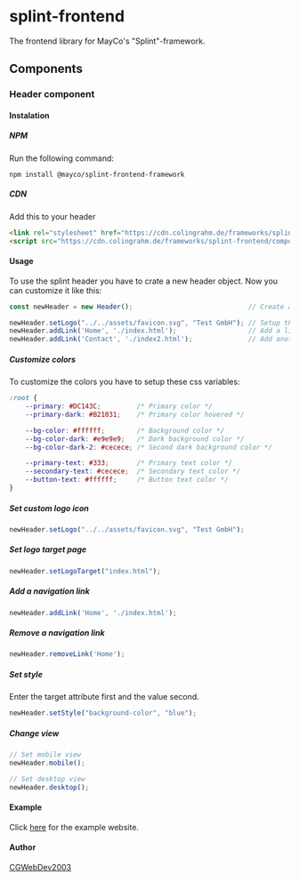 # splint-frontend
The frontend library for MayCo's "Splint"-framework.

## Components

### Header component

#### Instalation

##### NPM
Run the following command:
```
npm install @mayco/splint-frontend-framework
```

##### CDN
Add this to your header

```html
<link rel="stylesheet" href="https://cdn.colingrahm.de/frameworks/splint-frontend/components/header/header_1_2_12/header.min.css">
<script src="https://cdn.colingrahm.de/frameworks/splint-frontend/components/header/header_1_2_12/header.min.js"></script> 
```

#### Usage
To use the splint header you have to crate a new header object. Now you can customize it like this:

```javascript
const newHeader = new Header();                             // Create a new header

newHeader.setLogo("../../assets/favicon.svg", "Test GmbH"); // Setup the icon
newHeader.addLink('Home', './index.html');                  // Add a link to nav
newHeader.addLink('Contact', './index2.html');              // Add another link to nav
```

##### Customize colors
To customize the colors you have to setup these css variables:

```css
:root {
    --primary: #DC143C;         /* Primary color */
    --primary-dark: #B21031;    /* Primary color hovered */

    --bg-color: #ffffff;        /* Background color */
    --bg-color-dark: #e9e9e9;   /* Dark background color */
    --bg-color-dark-2: #cecece; /* Second dark background color */

    --primary-text: #333;       /* Primary text color */
    --secondary-text: #cecece;  /* Secondary text color */
    --button-text: #ffffff;     /* Button text color */
}
```
##### Set custom logo icon
```javascript
newHeader.setLogo("../../assets/favicon.svg", "Test GmbH");
```

##### Set logo target page
```javascript
newHeader.setLogoTarget("index.html");
```

##### Add a navigation link
```javascript
newHeader.addLink('Home', './index.html');
```

##### Remove a navigation link
```javascript
newHeader.removeLink('Home');
```

##### Set style
Enter the target attribute first and the value second.
```javascript
newHeader.setStyle("background-color", "blue");
```

##### Change view
```javascript
// Set mobile view
newHeader.mobile();

// Set desktop view
newHeader.desktop();
```

#### Example
Click [here](https://maycodev.colingrahm.de/examples/header/) for the example website.

#### Author
[CGWebDev2003](https://github.com/CGWebDev2003)
